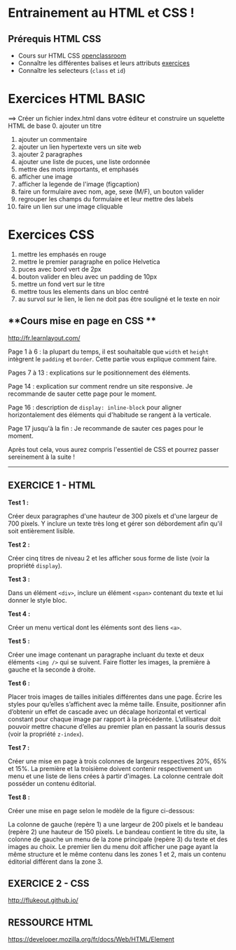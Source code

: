 # Entrainement au HTML et CSS !

**Prérequis HTML CSS**
------------------
* Cours sur HTML CSS [openclassroom](https://openclassrooms.com/fr/courses/1603881-apprenez-a-creer-votre-site-web-avec-html5-et-css3)
* Connaître les différentes balises et leurs attributs [exercices](https://www.w3schools.com/html/exercise.asp?filename=exercise_html_attributes1)
* Connaître les selecteurs (`class` et `id`)

# Exercices HTML BASIC

==> Créer un fichier index.html dans votre éditeur et construire un squelette HTML de base 
0. ajouter un titre
1. ajouter un commentaire
2. ajouter un lien hypertexte vers un site web
3. ajouter 2 paragraphes
4. ajouter une liste de puces, une liste ordonnée
5. mettre des mots importants, et emphasés
6. afficher une image
7. afficher la legende de l'image (figcaption)
8. faire un formulaire avec nom, age, sexe (M/F), un bouton valider
9. regrouper les champs du formulaire et leur mettre des labels
10. faire un lien sur une image cliquable


# Exercices CSS

1. mettre les emphasés en rouge
2. mettre le premier paragraphe en police Helvetica
3. puces avec bord vert de 2px
4. bouton valider en bleu avec un padding de 10px
5. mettre un fond vert sur le titre
6. mettre tous les elements dans un bloc centré
7. au survol sur le lien, le lien ne doit pas être souligné et le texte en noir

**Cours mise en page en CSS **
---------

<http://fr.learnlayout.com/>

Page 1 à 6 : la plupart du temps, il est souhaitable que `width` et `height` intègrent le `padding` et `border`. Cette partie vous explique comment faire.

Pages 7 à 13 : explications sur le positionnement des éléments.

Page 14 : explication sur comment rendre un site responsive. Je recommande de sauter cette page pour le moment.

Page 16 : description de `display: inline-block` pour aligner horizontalement des éléments qui d'habitude se rangent à la verticale.

Page 17 jusqu'à la fin : Je recommande de sauter ces pages pour le moment.

Après tout cela, vous aurez compris l'essentiel de CSS et pourrez passer sereinement à la suite !

------------------------------------------------------------

EXERCICE 1 - HTML
-----------------

**Test 1 :**

Créer deux paragraphes d'une hauteur de 300 pixels et d'une largeur de
700 pixels. Y inclure un texte très long et gérer son débordement afin
qu'il soit entièrement lisible.

**Test 2 :**

Créer cinq titres de niveau 2 et les afficher sous forme de liste (voir
la propriété `display`).

**Test 3 :**

Dans un élément `<div>`, inclure un élément `<span>` contenant
du texte et lui donner le style bloc.

**Test 4 :**

Créer un menu vertical dont les éléments sont des liens `<a>`.

**Test 5 :**

Créer une image contenant un paragraphe incluant du texte et deux
éléments `<img />` qui se suivent. Faire flotter les images, la
première à gauche et la seconde à droite.

**Test 6 :**

Placer trois images de tailles initiales différentes dans une page.
Écrire les styles pour qu’elles s’affichent avec la même taille.
Ensuite, positionner afin d’obtenir un effet de cascade avec un décalage
horizontal et vertical constant pour chaque image par rapport à la
précédente. L’utilisateur doit pouvoir mettre chacune d’elles au premier
plan en passant la souris dessus (voir la propriété `z-index`).

**Test 7 :**

Créer une mise en page à trois colonnes de largeurs respectives 20%, 65%
et 15%. La première et la troisième doivent contenir respectivement un
menu et une liste de liens crées à partir d'images. La colonne centrale
doit posséder un contenu éditorial.

**Test 8 :**

Créer une mise en page selon le modèle de la figure ci-dessous:


La colonne de gauche (repère 1) a une largeur de 200 pixels et le
bandeau (repère 2) une hauteur de 150 pixels. Le bandeau contient le
titre du site, la colonne de gauche un menu de la zone principale
(repère 3) du texte et des images au choix. Le premier lien du menu doit
afficher une page ayant la même structure et le même contenu dans les
zones 1 et 2, mais un contenu éditorial différent dans la zone 3.

EXERCICE 2 - CSS
----------------

<http://flukeout.github.io/>


RESSOURCE HTML
--------------

<https://developer.mozilla.org/fr/docs/Web/HTML/Element>
